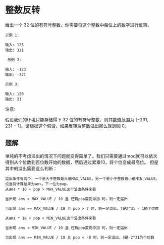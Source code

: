 # 整数反转
给出一个 32 位的有符号整数，你需要将这个整数中每位上的数字进行反转。
```
示例 1:

输入: 123
输出: 321
```
 
```
 示例 2:

输入: -123
输出: -321
```
```
示例 3:

输入: 120
输出: 21
```

注意:

假设我们的环境只能存储得下 32 位的有符号整数，则其数值范围为 [−231,  231 − 1]。请根据这个假设，如果反转后整数溢出那么就返回 0。

## 题解
单纯的不考虑溢出的情况下问题就变得简单了。我们只需要通过mod就可以依次得到从个位数到百位数开始的数据，然后通过累乘10，将个位变成最高位。
但是其中的溢出需要这么判断：

```
溢出条件有两个，一个是大于整数最大值MAX_VALUE，另一个是小于整数最小值MIN_VALUE，设当前计算结果为ans，下一位为pop。
从ans * 10 + pop > MAX_VALUE这个溢出条件来看

当出现 ans > MAX_VALUE / 10 且 还有pop需要添加 时，则一定溢出

当出现 ans == MAX_VALUE / 10 且 pop > 7 时，则一定溢出，7是2^31 - 1的个位数

从ans * 10 + pop < MIN_VALUE这个溢出条件来看

当出现 ans < MIN_VALUE / 10 且 还有pop需要添加 时，则一定溢出

当出现 ans == MIN_VALUE / 10 且 pop < -8 时，则一定溢出，8是-2^31的个位数
```

